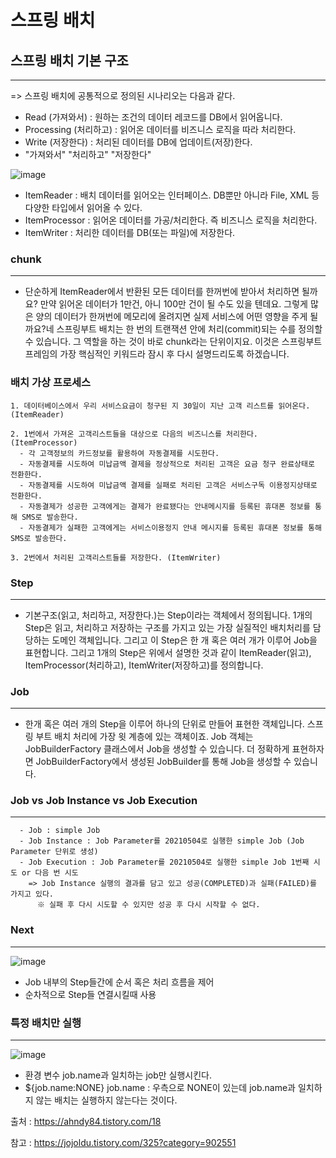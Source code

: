 # 스프링 배치 

## 스프링 배치 기본 구조
----
=> 스프링 배치에 공통적으로 정의된 시나리오는 다음과 같다.
  + Read (가져와서) : 원하는 조건의 데이터 레코드를 DB에서 읽어옵니다.
  + Processing (처리하고) : 읽어온 데이터를 비즈니스 로직을 따라 처리한다.
  + Write (저장한다) : 처리된 데이터를 DB에 업데이트(저장)한다.
  + "가져와서" "처리하고" "저장한다"

![image](https://user-images.githubusercontent.com/76584547/116872774-73334380-ac51-11eb-8fab-bcaccc3e3303.png)

+ ItemReader  : 배치 데이터를 읽어오는 인터페이스. DB뿐만 아니라 File, XML 등 다양한 타입에서 읽어올 수 있다.
+ ItemProcessor : 읽어온 데이터를 가공/처리한다. 즉 비즈니스 로직을 처리한다.
+ ItemWriter : 처리한 데이터를 DB(또는 파일)에 저장한다.

### chunk
----
  + 단순하게 ItemReader에서 반환된 모든 데이터를 한꺼번에 받아서 처리하면 될까요? 만약 읽어온 데이터가 1만건, 아니 100만 건이 될 수도 있을 텐데요. 그렇게 많은 양의 데이터가 한꺼번에 메모리에 올려지면 실제 서비스에 어떤 영향을 주게 될까요?네 스프링부트 배치는 한 번의 트랜잭션 안에 처리(commit)되는 수를 정의할 수 있습니다. 그 역할을 하는 것이 바로 chunk라는 단위이지요. 이것은 스프링부트프레임의 가장 핵심적인 키워드라 잠시 후 다시 설명드리도록 하겠습니다.

### 배치 가상 프로세스
```
1. 데이터베이스에서 우리 서비스요금이 청구된 지 30일이 지난 고객 리스트를 읽어온다.  (ItemReader)

2. 1번에서 가져온 고객리스트들을 대상으로 다음의 비즈니스를 처리한다.  (ItemProcessor)
  - 각 고객정보의 카드정보를 활용하여 자동결제를 시도한다.
  - 자동결제를 시도하여 미납금액 결제을 정상적으로 처리된 고객은 요금 청구 완료상태로 전환한다.
  - 자동결제를 시도하여 미납금액 결제를 실패로 처리된 고객은 서비스구독 이용정지상태로 전환한다.
  - 자동결제가 성공한 고객에게는 결제가 완료됐다는 안내메시지를 등록된 휴대폰 정보를 통해 SMS로 발송한다.
  - 자동결제가 실패한 고객에게는 서비스이용정지 안내 메시지를 등록된 휴대폰 정보를 통해 SMS로 발송한다.

3. 2번에서 처리된 고객리스트들를 저장한다. (ItemWriter)
```


### Step
----
  + 기본구조(읽고, 처리하고, 저장한다.)는 Step이라는 객체에서 정의됩니다. 1개의 Step은 읽고, 처리하고 저장하는 구조를 가지고 있는 가장 실질적인 배치처리를 담당하는 도메인 객체입니다. 그리고 이 Step은 한 개 혹은 여러 개가 이루어 Job을 표현합니다. 그리고 1개의 Step은 위에서 설명한 것과 같이 ItemReader(읽고), ItemProcessor(처리하고), ItemWriter(저장하고)를 정의합니다.

### Job
----
  + 한개 혹은 여러 개의 Step을 이루어 하나의 단위로 만들어 표현한 객체입니다. 스프링 부트 배치 처리에 가장 윗 계층에 있는 객체이죠. Job 객체는 JobBuilderFactory 클래스에서 Job을 생성할 수 있습니다. 더 정확하게 표현하자면 JobBuilderFactory에서 생성된 JobBuilder를 통해 Job을 생성할 수 있습니다.

### Job vs Job Instance vs Job Execution
----
```
  - Job : simple Job
  - Job Instance : Job Parameter를 20210504로 실행한 simple Job (Job Parameter 단위로 생성)
  - Job Execution : Job Parameter를 20210504로 실행한 simple Job 1번째 시도 or 다음 번 시도
    => Job Instance 실행의 결과를 담고 있고 성공(COMPLETED)과 실패(FAILED)를 가지고 있다.
      ※ 실패 후 다시 시도할 수 있지만 성공 후 다시 시작할 수 없다.
```


### Next
----
![image](https://user-images.githubusercontent.com/76584547/117094725-7f2d1b80-ad9f-11eb-893f-ef9e2af4b96c.png)
  + Job 내부의 Step들간에 순서 혹은 처리 흐름을 제어
  + 순차적으로 Step들 연결시킬때 사용


### 특정 배치만 실행
----
![image](https://user-images.githubusercontent.com/76584547/117094765-a08e0780-ad9f-11eb-9ad7-56a18ea1c396.png)
  + 환경 변수 job.name과 일치하는 job만 실행시킨다. 
  + ${job.name:NONE} job.name : 우측으로 NONE이 있는데 job.name과 일치하지 않는 배치는 실행하지 않는다는 것이다.


출처 : https://ahndy84.tistory.com/18

참고 : https://jojoldu.tistory.com/325?category=902551

